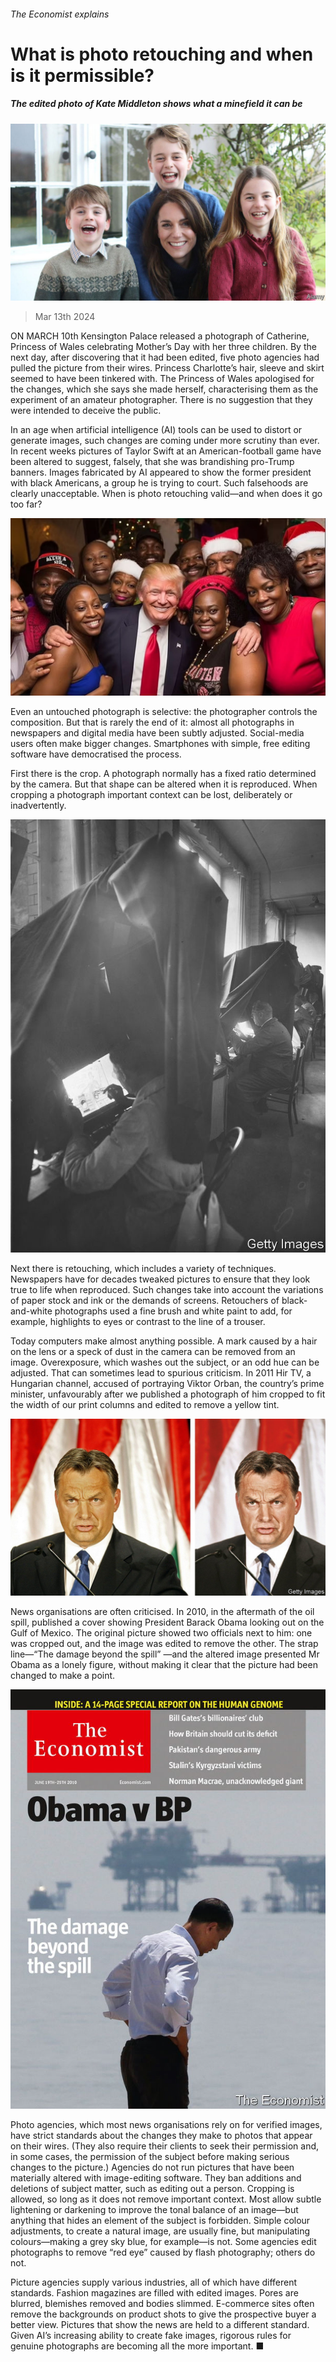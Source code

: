 ###### The Economist explains

# What is photo retouching and when is it permissible? 

##### The edited photo of Kate Middleton shows what a minefield it can be 

![image](images/20240316_BLP510.jpg) 

> Mar 13th 2024 

ON MARCH 10th Kensington Palace released a photograph of Catherine, Princess of Wales celebrating Mother’s Day with her three children. By the next day, after discovering that it had been edited, five photo agencies had pulled the picture from their wires. Princess Charlotte’s hair, sleeve and skirt seemed to have been tinkered with. The Princess of Wales apologised for the changes, which she says she made herself, characterising them as the experiment of an amateur photographer. There is no suggestion that they were intended to deceive the public.

In an age when artificial intelligence (AI) tools can be used to distort or generate images, such changes are coming under more scrutiny than ever. In recent weeks pictures of Taylor Swift at an American-football game have been altered to suggest, falsely, that she was brandishing pro-Trump banners. Images fabricated by AI appeared to show the former president with black Americans, a group he is trying to court. Such falsehoods are clearly unacceptable. When is photo retouching valid—and when does it go too far?

![image](images/20240316_BLP511.jpg) 


Even an untouched photograph is selective: the photographer controls the composition. But that is rarely the end of it: almost all photographs in newspapers and digital media have been subtly adjusted. Social-media users often make bigger changes. Smartphones with simple, free editing software have democratised the process.

First there is the crop. A photograph normally has a fixed ratio determined by the camera. But that shape can be altered when it is reproduced. When cropping a photograph important context can be lost, deliberately or inadvertently. 

![image](images/20240316_BLP513.jpg) 


Next there is retouching, which includes a variety of techniques. Newspapers have for decades tweaked pictures to ensure that they look true to life when reproduced. Such changes take into account the variations of paper stock and ink or the demands of screens. Retouchers of black-and-white photographs used a fine brush and white paint to add, for example, highlights to eyes or contrast to the line of a trouser. 

Today computers make almost anything possible. A mark caused by a hair on the lens or a speck of dust in the camera can be removed from an image. Overexposure, which washes out the subject, or an odd hue can be adjusted. That can sometimes lead to spurious criticism. In 2011 Hir TV, a Hungarian channel, accused  of portraying Viktor Orban, the country’s prime minister, unfavourably after we published a photograph of him cropped to fit the width of our print columns and edited to remove a yellow tint. 

![image](images/20240316_BLP516.jpg) 


News organisations are often criticised. In 2010, in the aftermath of the  oil spill,  published a cover showing President Barack Obama looking out on the Gulf of Mexico. The original picture showed two officials next to him: one was cropped out, and the image was edited to remove the other. The strap line—“The damage beyond the spill” —and the altered image presented Mr Obama as a lonely figure, without making it clear that the picture had been changed to make a point. 

![image](images/20240316_BLP512.jpg) 


Photo agencies, which most news organisations rely on for verified images, have strict standards about the changes they make to photos that appear on their wires. (They also require their clients to seek their permission and, in some cases, the permission of the subject before making serious changes to the picture.) Agencies do not run pictures that have been materially altered with image-editing software. They ban additions and deletions of subject matter, such as editing out a person. Cropping is allowed, so long as it does not remove important context. Most allow subtle lightening or darkening to improve the tonal balance of an image—but anything that hides an element of the subject is forbidden. Simple colour adjustments, to create a natural image, are usually fine, but manipulating colours—making a grey sky blue, for example—is not. Some agencies edit photographs to remove “red eye” caused by flash photography; others do not.

Picture agencies supply various industries, all of which have different standards. Fashion magazines are filled with edited images. Pores are blurred, blemishes removed and bodies slimmed. E-commerce sites often remove the backgrounds on product shots to give the prospective buyer a better view. Pictures that show the news are held to a different standard. Given AI’s increasing ability to create fake images, rigorous rules for genuine photographs are becoming all the more important. ■

